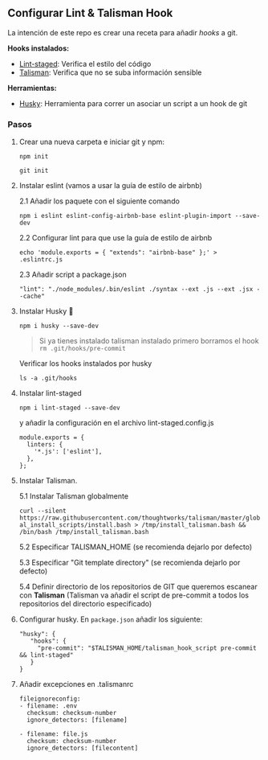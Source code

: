 ## Configurar Lint & Talisman Hook

La intención de este repo es crear una receta para añadir _hooks_ a git. 

**Hooks instalados:**
- [Lint-staged](https://github.com/okonet/lint-staged): Verifica el estilo del código 
- [Talisman](https://github.com/thoughtworks/talisman): Verifica que no se suba información sensible

**Herramientas:**
- [Husky](https://github.com/typicode/husky/blob/master/DOCS.md): Herramienta para correr un asociar un script a un hook de git


### Pasos

1. Crear una nueva carpeta e iniciar git y npm:
 
    ```npm init```
     
    ```git init``` 

2. Instalar eslint (vamos a usar la guía de estilo de airbnb)

    2.1 Añadir los paquete con el siguiente comando 
    
    ```npm i eslint eslint-config-airbnb-base eslint-plugin-import --save-dev```
    
    2.2 Configurar lint para que use la guía de estilo de airbnb 
    
    ```echo 'module.exports = { "extends": "airbnb-base" };' > .eslintrc.js```
    
    2.3 Añadir script a package.json
    
    ```"lint": "./node_modules/.bin/eslint ./syntax --ext .js --ext .jsx --cache"```
    
3. Instalar Husky 🌵
    
    ```npm i husky --save-dev```
    
    >Si ya tienes instalado talisman instalado primero borramos el hook `rm .git/hooks/pre-commit`
    
    Verificar los hooks instalados por husky
    
    ```ls -a .git/hooks```
    
4. Instalar lint-staged

     ```npm i lint-staged --save-dev```
     
     y añadir la configuración en el archivo lint-staged.config.js
     
     ```
     module.exports = {
       linters: {
         '*.js': ['eslint'],
       },
     };
     ```

5. Instalar Talisman.

    5.1 Instalar Talisman globalmente
    
    ```curl --silent  https://raw.githubusercontent.com/thoughtworks/talisman/master/global_install_scripts/install.bash > /tmp/install_talisman.bash && /bin/bash /tmp/install_talisman.bash```
 
    5.2 Especificar TALISMAN_HOME (se recomienda dejarlo por defecto)
    
    5.3 Especificar "Git template directory" (se recomienda dejarlo por defecto)
    
    5.4 Definir directorio de los repositorios de GIT que queremos escanear con **Talisman**  (Talisman va añadir el script de pre-commit a todos los repositorios del directorio especificado)
    
6. Configurar husky. En `package.json` añadir los siguiente: 

    ```
    "husky": {
       "hooks": {
         "pre-commit": "$TALISMAN_HOME/talisman_hook_script pre-commit && lint-staged"
       }
    }
    ```
    
7. Añadir excepciones en .talismanrc

    ```
    fileignoreconfig:
    - filename: .env
      checksum: checksum-number
      ignore_detectors: [filename]
    
    - filename: file.js
      checksum: checksum-number
      ignore_detectors: [filecontent]
    ```

    
     

